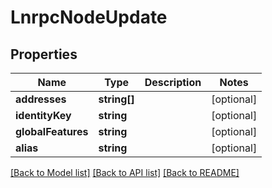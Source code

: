 # LnrpcNodeUpdate

## Properties
Name | Type | Description | Notes
------------ | ------------- | ------------- | -------------
**addresses** | **string[]** |  | [optional] 
**identityKey** | **string** |  | [optional] 
**globalFeatures** | **string** |  | [optional] 
**alias** | **string** |  | [optional] 

[[Back to Model list]](../README.md#documentation-for-models) [[Back to API list]](../README.md#documentation-for-api-endpoints) [[Back to README]](../README.md)


